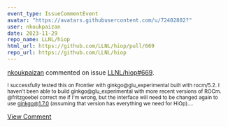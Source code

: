 ```yaml
---
event_type: IssueCommentEvent
avatar: "https://avatars.githubusercontent.com/u/72402802?"
user: nkoukpaizan
date: 2023-11-29
repo_name: LLNL/hiop
html_url: https://github.com/LLNL/hiop/pull/669
repo_url: https://github.com/LLNL/hiop
---
```


<a href='https://github.com/nkoukpaizan' target='_blank'>nkoukpaizan</a> commented on issue <a href='https://github.com/LLNL/hiop/pull/669' target='_blank'>LLNL/hiop#669</a>.

<small>I successfully tested this on Frontier with ginkgo@glu_experimental built with rocm/5.2. I haven't been able to build ginkgo@glu_experimental with more recent versions of ROCm. @fritzgoebel correct me if I'm wrong, but the interface will need to be changed again to use ginkgo@1.7.0 (assuming that version has everything we need for HiOp)....</small>

<a href='https://github.com/LLNL/hiop/pull/669' target='_blank'>View Comment</a>